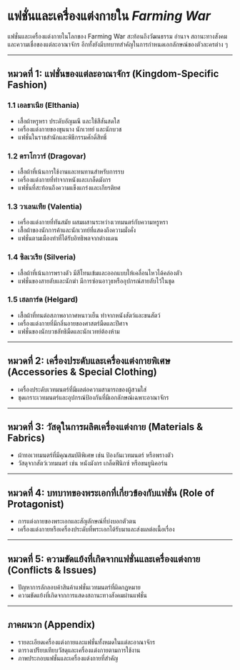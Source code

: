 # แฟชั่นและเครื่องแต่งกายใน *Farming War*

แฟชั่นและเครื่องแต่งกายในโลกของ Farming War สะท้อนถึงวัฒนธรรม อำนาจ สถานะทางสังคม และความเชื่อของแต่ละอาณาจักร อีกทั้งยังมีบทบาทสำคัญในการกำหนดเอกลักษณ์ของตัวละครต่าง ๆ

---

## หมวดที่ 1: แฟชั่นของแต่ละอาณาจักร (Kingdom-Specific Fashion)

### 1.1 เอลธาเนีย (Elthania)
- เสื้อผ้าหรูหรา ประดับอัญมณี และใช้สีสันสดใส  
- เครื่องแต่งกายของขุนนาง นักเวทย์ และนักบวช
- แฟชั่นในราชสำนักและพิธีกรรมศักดิ์สิทธิ์

### 1.2 ดราโกวาร์ (Dragovar)
- เสื้อผ้าที่เน้นการใช้งานและทนทานสำหรับการรบ  
- เครื่องแต่งกายที่ทำจากหนังและเกล็ดมังกร  
- แฟชั่นที่สะท้อนถึงความแข็งแกร่งและเกียรติยศ

### 1.3 วาเลนเทีย (Valentia)
- เครื่องแต่งกายที่ทันสมัย ผสมผสานระหว่างเวทมนตร์กับความหรูหรา  
- เสื้อผ้าของนักการค้าและนักเวทย์ที่แสดงถึงความมั่งคั่ง
- แฟชั่นตามเมืองท่าที่ได้รับอิทธิพลจากต่างแดน

### 1.4 ซิลเวเรีย (Silveria)
- เสื้อผ้าที่เน้นการพรางตัว มีสีโทนเข้มและออกแบบให้เคลื่อนไหวได้คล่องตัว  
- แฟชั่นของสายลับและนักฆ่า มีการซ่อนอาวุธหรืออุปกรณ์สายลับไว้ในชุด

### 1.5 เฮลการ์ด (Helgard)
- เสื้อผ้าที่ทนต่อสภาพอากาศหนาวเย็น ทำจากหนังสัตว์และขนสัตว์  
- เครื่องแต่งกายที่มีกลิ่นอายของศาสตร์มืดและปีศาจ  
- แฟชั่นของนักบวชลัทธิมืดและนักเวทย์ต้องห้าม

---

## หมวดที่ 2: เครื่องประดับและเครื่องแต่งกายพิเศษ (Accessories & Special Clothing)

- เครื่องประดับเวทมนตร์ที่มีผลต่อความสามารถของผู้สวมใส่
- ชุดเกราะเวทมนตร์และอุปกรณ์ป้องกันที่มีเอกลักษณ์เฉพาะอาณาจักร

---

## หมวดที่ 3: วัสดุในการผลิตเครื่องแต่งกาย (Materials & Fabrics)

- ผ้าทอเวทมนตร์ที่มีคุณสมบัติพิเศษ เช่น ป้องกันเวทมนตร์ หรือพรางตัว
- วัสดุจากสัตว์เวทมนตร์ เช่น หนังมังกร เกล็ดฟีนิกซ์ หรือขนยูนิคอร์น

---

## หมวดที่ 4: บทบาทของพระเอกที่เกี่ยวข้องกับแฟชั่น (Role of Protagonist)

- การแต่งกายของพระเอกและสัญลักษณ์ที่บ่งบอกตัวตน
- เครื่องแต่งกายหรือเครื่องประดับที่พระเอกได้รับมาและส่งผลต่อเนื้อเรื่อง

---

## หมวดที่ 5: ความขัดแย้งที่เกิดจากแฟชั่นและเครื่องแต่งกาย (Conflicts & Issues)

- ปัญหาการลักลอบค้าสินค้าแฟชั่นเวทมนตร์ที่ผิดกฎหมาย
- ความขัดแย้งที่เกิดจากการแสดงสถานะทางสังคมผ่านแฟชั่น

---

## ภาคผนวก (Appendix)

- รายละเอียดเครื่องแต่งกายและแฟชั่นทั้งหมดในแต่ละอาณาจักร
- ตารางเปรียบเทียบวัสดุและเครื่องแต่งกายตามการใช้งาน
- ภาพประกอบแฟชั่นและเครื่องแต่งกายที่สำคัญ

